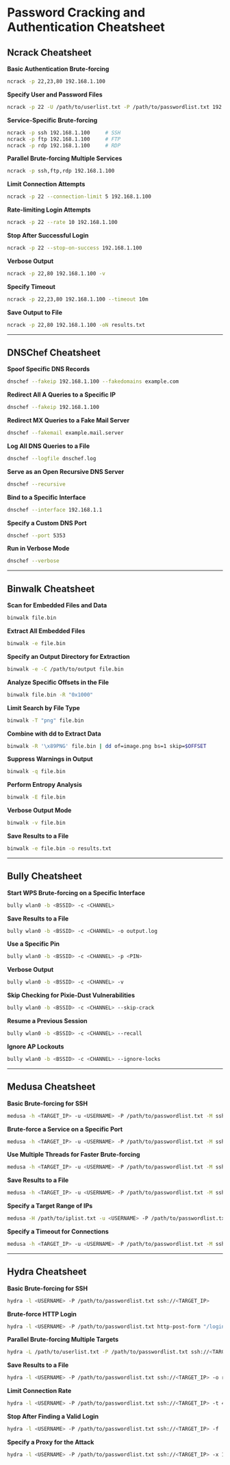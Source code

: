 # Password Cracking and Authentication Cheatsheet

## Ncrack Cheatsheet

**Basic Authentication Brute-forcing**
```bash
ncrack -p 22,23,80 192.168.1.100
```

**Specify User and Password Files**
```bash
ncrack -p 22 -U /path/to/userlist.txt -P /path/to/passwordlist.txt 192.168.1.100
```

**Service-Specific Brute-forcing**
```bash
ncrack -p ssh 192.168.1.100     # SSH
ncrack -p ftp 192.168.1.100     # FTP
ncrack -p rdp 192.168.1.100     # RDP
```

**Parallel Brute-forcing Multiple Services**
```bash
ncrack -p ssh,ftp,rdp 192.168.1.100
```

**Limit Connection Attempts**
```bash
ncrack -p 22 --connection-limit 5 192.168.1.100
```

**Rate-limiting Login Attempts**
```bash
ncrack -p 22 --rate 10 192.168.1.100
```

**Stop After Successful Login**
```bash
ncrack -p 22 --stop-on-success 192.168.1.100
```

**Verbose Output**
```bash
ncrack -p 22,80 192.168.1.100 -v
```

**Specify Timeout**
```bash
ncrack -p 22,23,80 192.168.1.100 --timeout 10m
```

**Save Output to File**
```bash
ncrack -p 22,80 192.168.1.100 -oN results.txt
```

---

## DNSChef Cheatsheet

**Spoof Specific DNS Records**
```bash
dnschef --fakeip 192.168.1.100 --fakedomains example.com
```

**Redirect All A Queries to a Specific IP**
```bash
dnschef --fakeip 192.168.1.100
```

**Redirect MX Queries to a Fake Mail Server**
```bash
dnschef --fakemail example.mail.server
```

**Log All DNS Queries to a File**
```bash
dnschef --logfile dnschef.log
```

**Serve as an Open Recursive DNS Server**
```bash
dnschef --recursive
```

**Bind to a Specific Interface**
```bash
dnschef --interface 192.168.1.1
```

**Specify a Custom DNS Port**
```bash
dnschef --port 5353
```

**Run in Verbose Mode**
```bash
dnschef --verbose
```

---

## Binwalk Cheatsheet

**Scan for Embedded Files and Data**
```bash
binwalk file.bin
```

**Extract All Embedded Files**
```bash
binwalk -e file.bin
```

**Specify an Output Directory for Extraction**
```bash
binwalk -e -C /path/to/output file.bin
```

**Analyze Specific Offsets in the File**
```bash
binwalk file.bin -R "0x1000"
```

**Limit Search by File Type**
```bash
binwalk -T "png" file.bin
```

**Combine with dd to Extract Data**
```bash
binwalk -R '\x89PNG' file.bin | dd of=image.png bs=1 skip=$OFFSET
```

**Suppress Warnings in Output**
```bash
binwalk -q file.bin
```

**Perform Entropy Analysis**
```bash
binwalk -E file.bin
```

**Verbose Output Mode**
```bash
binwalk -v file.bin
```

**Save Results to a File**
```bash
binwalk -e file.bin -o results.txt
```

---

## Bully Cheatsheet

**Start WPS Brute-forcing on a Specific Interface**
```bash
bully wlan0 -b <BSSID> -c <CHANNEL>
```

**Save Results to a File**
```bash
bully wlan0 -b <BSSID> -c <CHANNEL> -o output.log
```

**Use a Specific Pin**
```bash
bully wlan0 -b <BSSID> -c <CHANNEL> -p <PIN>
```

**Verbose Output**
```bash
bully wlan0 -b <BSSID> -c <CHANNEL> -v
```

**Skip Checking for Pixie-Dust Vulnerabilities**
```bash
bully wlan0 -b <BSSID> -c <CHANNEL> --skip-crack
```

**Resume a Previous Session**
```bash
bully wlan0 -b <BSSID> -c <CHANNEL> --recall
```

**Ignore AP Lockouts**
```bash
bully wlan0 -b <BSSID> -c <CHANNEL> --ignore-locks
```

---

## Medusa Cheatsheet

**Basic Brute-forcing for SSH**
```bash
medusa -h <TARGET_IP> -u <USERNAME> -P /path/to/passwordlist.txt -M ssh
```

**Brute-force a Service on a Specific Port**
```bash
medusa -h <TARGET_IP> -u <USERNAME> -P /path/to/passwordlist.txt -M ssh -n 2222
```

**Use Multiple Threads for Faster Brute-forcing**
```bash
medusa -h <TARGET_IP> -u <USERNAME> -P /path/to/passwordlist.txt -M ssh -t 5
```

**Save Results to a File**
```bash
medusa -h <TARGET_IP> -u <USERNAME> -P /path/to/passwordlist.txt -M ssh -O results.txt
```

**Specify a Target Range of IPs**
```bash
medusa -H /path/to/iplist.txt -u <USERNAME> -P /path/to/passwordlist.txt -M ssh
```

**Specify a Timeout for Connections**
```bash
medusa -h <TARGET_IP> -u <USERNAME> -P /path/to/passwordlist.txt -M ssh -T 10
```

---

## Hydra Cheatsheet

**Basic Brute-forcing for SSH**
```bash
hydra -l <USERNAME> -P /path/to/passwordlist.txt ssh://<TARGET_IP>
```

**Brute-force HTTP Login**
```bash
hydra -l <USERNAME> -P /path/to/passwordlist.txt http-post-form "/login.php:username=^USER^&password=^PASS^:F=incorrect"
```

**Parallel Brute-forcing Multiple Targets**
```bash
hydra -L /path/to/userlist.txt -P /path/to/passwordlist.txt ssh://<TARGET_IP1>,<TARGET_IP2>
```

**Save Results to a File**
```bash
hydra -l <USERNAME> -P /path/to/passwordlist.txt ssh://<TARGET_IP> -o results.txt
```

**Limit Connection Rate**
```bash
hydra -l <USERNAME> -P /path/to/passwordlist.txt ssh://<TARGET_IP> -t 4
```

**Stop After Finding a Valid Login**
```bash
hydra -l <USERNAME> -P /path/to/passwordlist.txt ssh://<TARGET_IP> -f
```

**Specify a Proxy for the Attack**
```bash
hydra -l <USERNAME> -P /path/to/passwordlist.txt ssh://<TARGET_IP> -x 127.0.0.1:8080
```
